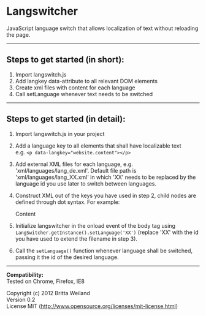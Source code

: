 Langswitcher
================

JavaScript language switch that allows localization of text without reloading the page.
  
* * *  
    
Steps to get started (in short):
--------------------------------

1. Import langswitch.js
2. Add langkey data-attribute to all relevant DOM elements
3. Create xml files with content for each language
4. Call setLanguage whenever text needs to be switched 
  
* * *  
  
Steps to get started (in detail):
---------------------------------

1. Import langswitch.js in your project

2. Add a language key to all elements that shall have localizable text  
e.g. `<p data-langkey="website.content"></p>` 

3. Add external XML files for each language, e.g. 'xml/languages/lang\_de.xml'. Default file path is 'xml/languages/lang\_XX.xml' in which 'XX' needs to be replaced by the language id you use later to switch between languages.

4. Construct XML out of the keys you have used in step 2, child nodes are defined through dot syntax. For example:

	<?xml version="1.0" encoding="UTF-8"?>
	<root>  
		<website>
			<content>Content</content>
		</website>
	</root>

5. Initialize langswitcher in the onload event of the body tag using
`LangSwitcher.getInstance().setLanguage('XX')`
(replace 'XX' with the id you have used to extend the filename in step 3).

6. Call the `setLanguage()` function whenever language shall be switched, passing it the id of the desired language. 
  
* * *  
  
**Compatibility:**  
Tested on Chrome, Firefox, IE8  

    
Copyright (c) 2012 Britta Weiland  
Version 0.2  
License MIT (http://www.opensource.org/licenses/mit-license.html)